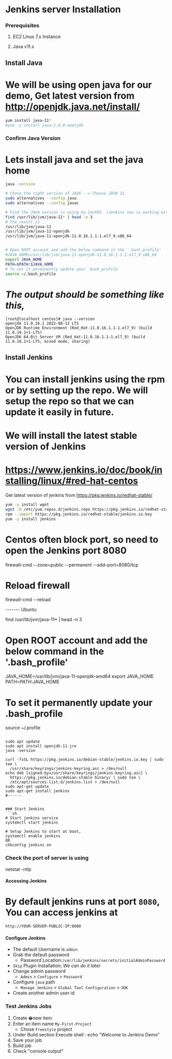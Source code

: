 # Jenkins server Installation

### Prerequisites 
 1. EC2 Linux 7.x Instance

 2. Java v11.x

## Install Java
# We will be using open java for our demo, Get latest version from http://openjdk.java.net/install/
```sh
yum install java-11*
#yum -y install java-1.8.0-openjdk
```

### Confirm Java Version
# Lets install java and set the java home
```sh
java -version

# Chose the right version of JAVA --> Choose JAVA 11 
sudo alternatives --config java
sudo alternatives --config javac

# Find the JAVA version is using by CentOS  (Jenkins now is working with Java-11 or 17) 
find /usr/lib/jvm/java-11* | head -n 3
# The result is 
/usr/lib/jvm/java-11
/usr/lib/jvm/java-11-openjdk
/usr/lib/jvm/java-11-openjdk-11.0.16.1.1-1.el7_9.x86_64


# Open ROOT account and add the below command in the '.bash_profile'
#JAVA_HOME=/usr/lib/jvm/java-11-openjdk-11.0.16.1.1-1.el7_9.x86_64
export JAVA_HOME
PATH=$PATH:$JAVA_HOME
# To set it permanently update your .bash_profile
source ~/.bash_profile
```
# _The output should be something like this,_
```
[root@localhost centos]# java --version
openjdk 11.0.16.1 2022-08-12 LTS
OpenJDK Runtime Environment (Red_Hat-11.0.16.1.1-1.el7_9) (build 11.0.16.1+1-LTS)
OpenJDK 64-Bit Server VM (Red_Hat-11.0.16.1.1-1.el7_9) (build 11.0.16.1+1-LTS, mixed mode, sharing)
```

## Install Jenkins
# You can install jenkins using the rpm or by setting up the repo. We will setup the repo so that we can update it easily in future.
# We will install the latest stable version of Jenkins  
# https://www.jenkins.io/doc/book/installing/linux/#red-hat-centos
Get latest version of jenkins from https://pkg.jenkins.io/redhat-stable/
```sh
yum -y install wget
wget -O /etc/yum.repos.d/jenkins.repo https://pkg.jenkins.io/redhat-stable/jenkins.repo
rpm --import https://pkg.jenkins.io/redhat-stable/jenkins.io.key
yum -y install jenkins
```

# Centos often block port, so need to open the Jenkins port 8080 
firewall-cmd --zone=public --permanent --add-port=8080/tcp

# Reload firewall 

firewall-cmd --reload

------- Ubuntu

find /usr/lib/jvm/java-11* | head -n 3

# Open ROOT account and add the below command in the '.bash_profile'
JAVA_HOME=/usr/lib/jvm/java-11-openjdk-amd64
export JAVA_HOME
PATH=$PATH:$JAVA_HOME
# To set it permanently update your .bash_profile
source ~/.profile
```

sudo apt update
sudo apt install openjdk-11-jre
java -version

curl -fsSL https://pkg.jenkins.io/debian-stable/jenkins.io.key | sudo tee \
  /usr/share/keyrings/jenkins-keyring.asc > /dev/null
echo deb [signed-by=/usr/share/keyrings/jenkins-keyring.asc] \
  https://pkg.jenkins.io/debian-stable binary/ | sudo tee \
  /etc/apt/sources.list.d/jenkins.list > /dev/null
sudo apt-get update
sudo apt-get install jenkins
#------


### Start Jenkins
```sh
# Start jenkins service
systemctl start jenkins

# Setup Jenkins to start at boot,
systemctl enable jenkins
OR 
chkconfig jenkins on
```

### Check the port of server is using 
netstat -ntlp 

#### Accessing Jenkins
# By default jenkins runs at port `8080`, You can access jenkins at
```sh
http://YOUR-SERVER-PUBLIC-IP:8080
```
#### Configure Jenkins
- The default Username is `admin`
- Grab the default password 
  - Password Location:`/var/lib/jenkins/secrets/initialAdminPassword`
- `Skip` Plugin Installation; _We can do it later_
- Change admin password
  - `Admin` > `Configure` > `Password`
- Configure `java` path
  - `Manage Jenkins` > `Global Tool Configuration` > `JDK`  
- Create another admin user id

### Test Jenkins Jobs
1. Create �new item
1. Enter an item name  `My-First-Project`
   - Chose `Freestyle` project
1. Under Build section
	Execute shell : echo "Welcome to Jenkins Demo"
1. Save your job 
1. Build job
1. Check "console output"